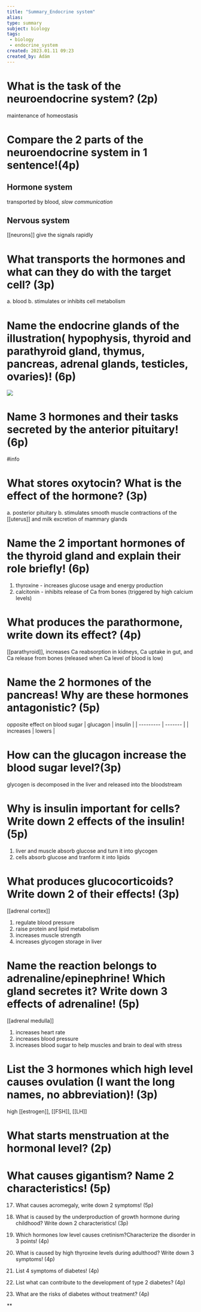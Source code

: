 ```yaml
---
title: "Summary_Endocrine system"
alias: 
type: summary
subject: biology
tags:
 - biology
 - endocrine_system
created: 2023.01.11 09:23
created_by: Ádám
---
```

# What is the task of the neuroendocrine system? (2p)
maintenance of homeostasis

# Compare the 2 parts of the neuroendocrine system in 1 sentence!(4p)
## Hormone system 
transported by blood, _slow communication_
## Nervous system
[[neurons]] give the signals rapidly

# What transports the hormones and what can they do with the target cell? (3p)
a. blood 
b. stimulates or inhibits cell metabolism

# Name the endocrine glands of the illustration( hypophysis, thyroid and parathyroid gland, thymus, pancreas, adrenal glands, testicles, ovaries)! (6p)
![](https://lh6.googleusercontent.com/J4u7J1Qr8HRpDwHzuJAb_wRfRoboKheaqI374a7n5e1qCOBNyvhi6XSakVYZYHWx8y-uPeZKPtjPaCnz2XzAt0WxSfzkJMNz1KqEjSIHPGn93ZNgxSOzuUa5T284X_58v_K9WGXAE2fmFUsAuMx6qz-UQGJw9h5OcGua7sH5997RN1Rp8BVc8_HJgxdwy5aj)

# Name 3 hormones and their tasks secreted by the anterior pituitary! (6p)
#info

# What stores oxytocin? What is the effect of the hormone? (3p)
a. posterior pituitary
b. stimulates smooth muscle contractions of the [[uterus]] and milk excretion of mammary glands

# Name the 2 important hormones of the thyroid gland and explain their role briefly! (6p)
1. thyroxine - increases glucose usage and energy production
2. calcitonin - inhibits release of Ca from bones (triggered by high calcium levels)

# What produces the parathormone, write down its effect? (4p)
[[parathyroid]], increases Ca reabsorption in kidneys, Ca uptake in gut, and Ca release from bones (released when Ca level of blood is low)

# Name the 2 hormones of the pancreas! Why are these hormones antagonistic? (5p)
opposite effect on blood sugar 
| glucagon  | insulin |
| --------- | ------- |
| increases | lowers  |

# How can the glucagon increase the blood sugar level?(3p)
glycogen is decomposed in the liver and released into the bloodstream

# Why is insulin important for cells? Write down 2 effects of the insulin! (5p)
1. liver and muscle absorb glucose and turn it into glycogen
2. cells absorb glucose and tranform it into lipids

# What produces glucocorticoids? Write down 2 of their effects! (3p)
[[adrenal cortex]]
1. regulate blood pressure
2. raise protein and lipid metabolism
3. increases muscle strength
4. increases glycogen storage in liver

# Name the reaction belongs to adrenaline/epinephrine! Which gland secretes it? Write down 3 effects of adrenaline! (5p)
[[adrenal medulla]]
1. increases heart rate
2. increases blood pressure
3. increases blood sugar to help muscles and brain to deal with stress

# List the 3 hormones which high level causes ovulation (I want the long names, no abbreviation)! (3p)
high [[estrogen]], [[FSH]], [[LH]]

# What starts menstruation at the hormonal level? (2p)


# What causes gigantism? Name 2 characteristics! (5p)


17.  What causes acromegaly, write down 2 symptoms! (5p)
    
18.  What is caused by the underproduction of growth hormone during childhood? Write down 2 characteristics! (3p)
    
19.  Which hormones low level causes cretinism?Characterize the disorder in 3 points! (4p)
    
20.  What is caused by high thyroxine levels during adulthood? Write down 3 symptoms! (4p)
    
21.  List 4 symptoms of diabetes! (4p)
    
22.  List what can contribute to the development of type 2 diabetes? (4p)
    
23.  What are the risks of diabetes without treatment? (4p)
    

**